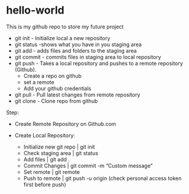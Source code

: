 # hello-world
This is my github repo to store my future project
</br>

- git init - Initialize local a new repository
- git status -shows what you have in you staging area
- git add <file> -  adds files and folders to the staging area
- git commit - commits files in staging area to local repository
- git push - Takes a local repository and pushes to a remote repository (Github).
  - Create a repo on github
  - set a remote 
  - Add your github credentials
- git pull - Pull latest changes from remote repository
- git clone - Clone repo from github

  
 Step: </br>
- Create Remote Repository on Github.com
- Create Local Repository: </br>

  - Initialize new git repo | git init
  - Check staging area | git status
  - Add files | git add .
  - Commit Changes | git commit -m “Custom message”
  - Set remote | git remote <remote url>
  - Push to remote | git push -u origin <branch name> (check personal access token first before push) </br>

